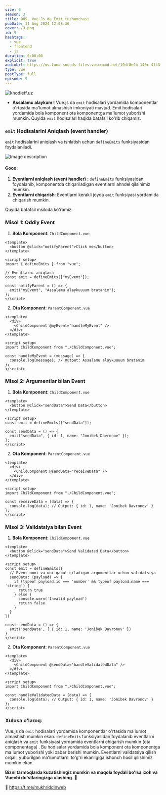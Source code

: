 ```yaml
---
size: 0
season: 3
title: 009. Vue.Js da Emit tushunchasi
pubDate: 31 Aug 2024 12:08:36
cover: /3.png
id: 9
hashtags:
  - vue
  - frontend
  - js
duration: 0:00:00
explicit: true
audioUrl: https://us-tuna-sounds-files.voicemod.net/19df8e9b-140c-4f43-8c0e-09c162821765-1658350707858.mp3
type: vue
postType: full
episode: 9
---
```


![khodieff.uz](https://media.dev.to/cdn-cgi/image/width=1000,height=420,fit=cover,gravity=auto,format=auto/https%3A%2F%2Fdev-to-uploads.s3.amazonaws.com%2Fuploads%2Farticles%2Fvad145fux66sad93gntz.jpg "khodieff.uz | vue.js")

- **Assalamu alaykum !** Vue.js da `emit` hodisalari yordamida komponentlar o'rtasida ma'lumot almashish imkoniyati mavjud. Emit hodisalari yordamida bola komponent ota komponentga ma'lumot yuborishi mumkin. Quyida `emit` hodisalari haqida batafsil ko'rib chiqamiz.

### `emit` Hodisalarini Aniqlash (event handler)

`emit` hodisalarini aniqlash va ishlatish uchun `defineEmits` funksiyasidan foydalaniladi.

![Image description](https://dev-to-uploads.s3.amazonaws.com/uploads/articles/2wfxvr0a7rmvm2ldk0bt.png)

#### Gooo:

1. **Eventlarni aniqlash (event handler)** :
   `defineEmits` funksiyasidan foydalanib, komponentda chiqariladigan eventlarni ahndel qilsihimiz mumkin.
2. **Eventlarni chiqarish**:
   Eventlarni kerakli joyda `emit` funksiyasi yordamida chiqarish mumkin.

Quyida batafsil msiloda ko'ramiz:

### Misol 1: Oddiy Event

1. **Bola Komponent**: `ChildComponent.vue`

```vue
<template>
  <button @click="notifyParent">Click me</button>
</template>

<script setup>
import { defineEmits } from "vue";

// Eventlarni aniqlash
const emit = defineEmits(["myEvent"]);

const notifyParent = () => {
  emit("myEvent", "Assalamu alaykuuuum bratanim");
};
</script>
```

2. **Ota Komponent**: `ParentComponent.vue`

```vue
<template>
  <div>
    <ChildComponent @myEvent="handleMyEvent" />
  </div>
</template>

<script setup>
import ChildComponent from "./ChildComponent.vue";

const handleMyEvent = (message) => {
  console.log(message); // Output: Assalamu alaykuuuum bratanim
};
</script>
```

### Misol 2: Argumentlar bilan Event

1. **Bola Komponent**: `ChildComponent.vue`

```vue
<template>
  <button @click="sendData">Send Data</button>
</template>

<script setup>
const emit = defineEmits(["sendData"]);

const sendData = () => {
  emit("sendData", { id: 1, name: "Jonibek Davronov" });
};
</script>
```

2. **Ota Komponent**: `ParentComponent.vue`

```vue
<template>
  <div>
    <ChildComponent @sendData="receiveData" />
  </div>
</template>

<script setup>
import ChildComponent from "./ChildComponent.vue";

const receiveData = (data) => {
  console.log(data); // Output: { id: 1, name: 'Jonibek Davronov' }
};
</script>
```

### Misol 3: Validatsiya bilan Event

1. **Bola Komponent**: `ChildComponent.vue`

```vue
<template>
  <button @click="sendData">Send Validated Data</button>
</template>

<script setup>
const emit = defineEmits({
  // Event nomi va uni qabul qiladigan argumentlar uchun validatsiya
  sendData: (payload) => {
    if (typeof payload.id === 'number' && typeof payload.name === 'string') {
      return true
    } else {
      console.warn('Invalid payload')
      return false
    }
  }
})

const sendData = () => {
  emit('sendData', { { id: 1, name: 'Jonibek Davronov' })
}
</script>
```

2. **Ota Komponent**: `ParentComponent.vue`

```vue
<template>
  <div>
    <ChildComponent @sendData="handleValidatedData" />
  </div>
</template>

<script setup>
import ChildComponent from "./ChildComponent.vue";

const handleValidatedData = (data) => {
  console.log(data); // Output: { id: 1, name: 'Jonibek Davronov' }
};
</script>
```

### Xulosa o'laroq:

Vue.js da `emit` hodisalari yordamida komponentlar o'rtasida ma'lumot almashish mumkin ekan. `defineEmits` funksiyasidan foydalanib eventlarni aniqlash va `emit` funksiyasi yordamida eventlarni chiqarish mumkin (ota componentaga) . Bu hodisalar yordamida bola komponent ota komponentga ma'lumot yuborishi yoki xabar berishi mumkin. Eventlarni validatsiya qilish orqali, yuborilgan ma'lumotlarni to'g'ri ekanligiga ishonch hosil qilishimiz mumkin ekan.

**Bizni tarmoqlarda kuzatishingiz mumkin va maqola foydali bo'lsa izoh va Vuechi do'stlaringizga ulashing**. 🫡

🔗 https://t.me/mukhriddinweb
